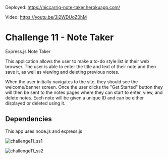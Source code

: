 Deployed: https://niccarrig-note-taker.herokuapp.com/

Video: https://youtu.be/3i2WDUoZ0hM

# Challenge 11 - Note Taker
Express.js Note Taker

This application allows the user to make a to-do style list in their web browser. The user is able to enter the title and text of their note and then save it, as well as viewing and deleting previous notes. 

When the user initially navigates to the site, they should see the welcome/banner screen. Once the user clicks the "Get Started" button they will then be sent to the notes pages where they can start to enter, view, and delete notes. Each note will be given a unique ID and can be either displayed or deleted using it.

## Dependencies
This app uses node.js and express.js


![challenge11_ss1](https://user-images.githubusercontent.com/101528994/174283995-7ab4ad8f-4bd3-4894-a9f1-a2eed0e9e4a0.png)

![challenge11_ss2](https://user-images.githubusercontent.com/101528994/174284050-37a55f1e-2659-4065-a18f-77e854e1ac26.png)
